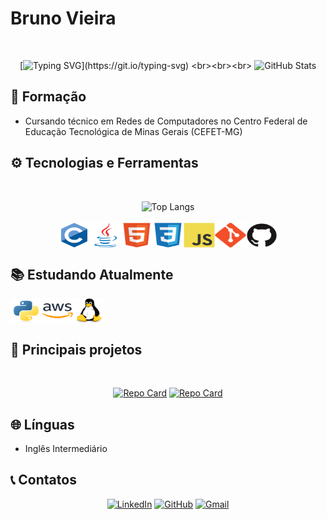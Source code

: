 # Bruno Vieira
<div align="center">
<br>
  
[![Typing SVG](https://readme-typing-svg.demolab.com?font=Pixelify+Sans&weight=600&size=35&pause=1000&color=FB2CBC&center=true&vCenter=true&random=false&width=635&height=65&lines=%F0%9F%91%8B%F0%9F%8F%BE+Bem-vindos+ao+meu+perFil!;%F0%9F%8C%B9+Sintam-se+a+vontade!)](https://git.io/typing-svg)
<br><br><br>
![GitHub Stats](https://github-readme-stats.vercel.app/api?username=brunovieiradasilva&theme=transparent&bg_color=000&border_color=fff&show_icons=true&icon_color=fb2cbc&title_color=fb2cbc&text_color=FFF)
</div>

## 📝 Formação
- Cursando técnico em Redes de Computadores no Centro Federal de Educação Tecnológica de Minas Gerais (CEFET-MG)
## ⚙ Tecnologias e Ferramentas
<br>
<div align="center">

 ![Top Langs](https://github-readme-stats-git-masterrstaa-rickstaa.vercel.app/api/top-langs/?username=brunovieiradasilva&layout=donut&bg_color=000&border_color=fff&title_color=fb2cbc&text_color=FFF)  
 <br>
 <img align="center" alt="LINGUAGEM C" height="40" width="50" src="https://raw.githubusercontent.com/devicons/devicon/master/icons/c/c-original.svg"><img align="center" alt="LINGUAGEM JAVA" height="40" width="50" src="https://raw.githubusercontent.com/devicons/devicon/master/icons/java/java-original.svg"><img align="center" alt="HTML  5" height="40" width="50" src="https://raw.githubusercontent.com/devicons/devicon/master/icons/html5/html5-original.svg"><img align="center" alt="CSS 3" height="40" width="50" src="https://raw.githubusercontent.com/devicons/devicon/master/icons/css3/css3-original.svg"><img align="center" alt="JAVASCRIPT" height="40" width="50" src="https://raw.githubusercontent.com/devicons/devicon/master/icons/javascript/javascript-original.svg"><img align="center" alt="GIT" height="40" width="50" src="https://raw.githubusercontent.com/devicons/devicon/master/icons/git/git-original.svg"><img align="center" alt="GITHUB" height="40" width="50" src="https://raw.githubusercontent.com/devicons/devicon/master/icons/github/github-original.svg">
</div>

## 📚 Estudando Atualmente

<img align="center" alt="Rafa-HTML" height="40" width="50" src="https://raw.githubusercontent.com/devicons/devicon/master/icons/python/python-original.svg"><img align="center" alt="Rafa-HTML" height="40" width="50" src="https://raw.githubusercontent.com/devicons/devicon/master/icons/amazonwebservices/amazonwebservices-original-wordmark.svg"><img align="center" alt="Rafa-HTML" height="40" width="50" src="https://raw.githubusercontent.com/devicons/devicon/master/icons/linux/linux-original.svg">
## 🔧 Principais projetos
<br>
<div align="center">

[![Repo Card](https://github-readme-stats.vercel.app/api/pin/?username=brunovieiradasilva&repo=AtHome&bg_color=000&border_color=fff&show_icons=true&icon_color=30A3DC&title_color=E94D5F&text_color=FFF)](https://github.com/brunovieiradasilva/AtHome)
[![Repo Card](https://github-readme-stats.vercel.app/api/pin/?username=brunovieiradasilva&repo=automacao_Planilha_Quantificacao&bg_color=000&border_color=fff&show_icons=true&icon_color=30A3DC&title_color=E94D5F&text_color=FFF)](https://github.com/brunovieiradasilva/automacao_Planilha_Quantificacao)
</div>

## 🌐 Línguas
- Inglês Intermediário
## 📞 Contatos
<div align="center">

[![LinkedIn](https://img.shields.io/badge/linkedin-333333?style=for-the-badge&logo=linkedin&logoColor=d52ca5)](https://www.linkedin.com/in/bruno-vieria-065958312/) [![GitHub](https://img.shields.io/badge/github-333333?style=for-the-badge&logo=github&logoColor=fb2cbc)](https://github.com/brunovieiradasilva) [![Gmail](https://img.shields.io/badge/Gmail-333333?style=for-the-badge&logo=gmail&logoColor=fb2cbc)](mailto:brunovieira8225@gmail.com)
</div>
